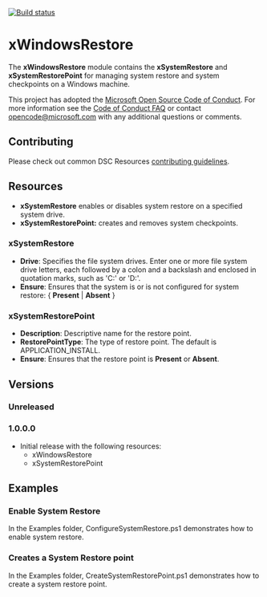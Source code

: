 [![Build status](https://ci.appveyor.com/api/projects/status/8bysqkxmaecxvq54/branch/master?svg=true)](https://ci.appveyor.com/project/PowerShell/xwindowsrestore/branch/master)

# xWindowsRestore

The **xWindowsRestore** module contains the **xSystemRestore** and **xSystemRestorePoint** for managing system restore and system checkpoints on a Windows machine. 

This project has adopted the [Microsoft Open Source Code of Conduct](https://opensource.microsoft.com/codeofconduct/).
For more information see the [Code of Conduct FAQ](https://opensource.microsoft.com/codeofconduct/faq/) or contact [opencode@microsoft.com](mailto:opencode@microsoft.com) with any additional questions or comments.

## Contributing
Please check out common DSC Resources [contributing guidelines](https://github.com/PowerShell/DscResource.Kit/blob/master/CONTRIBUTING.md).


## Resources

* **xSystemRestore** enables or disables system restore on a specified system drive. 
* **xSystemRestorePoint:** creates and removes system checkpoints. 

### xSystemRestore

* **Drive**: Specifies the file system drives. 
Enter one or more file system drive letters, each followed by a colon and a backslash and enclosed in quotation marks, such as 'C:\' or 'D:\'.
* **Ensure**: Ensures that the system is or is not configured for system restore: { **Present** | **Absent** }

### xSystemRestorePoint

* **Description**: Descriptive name for the restore point. 
* **RestorePointType**: The type of restore point. 
The default is APPLICATION_INSTALL. 
* **Ensure**: Ensures that the restore point is **Present** or **Absent**.

## Versions

### Unreleased

### 1.0.0.0

* Initial release with the following resources:
    - xWindowsRestore
    - xSystemRestorePoint

## Examples 

### Enable System Restore

In the Examples folder, ConfigureSystemRestore.ps1 demonstrates how to enable system restore.

### Creates a System Restore point

In the Examples folder, CreateSystemRestorePoint.ps1 demonstrates how to create a system restore point.
